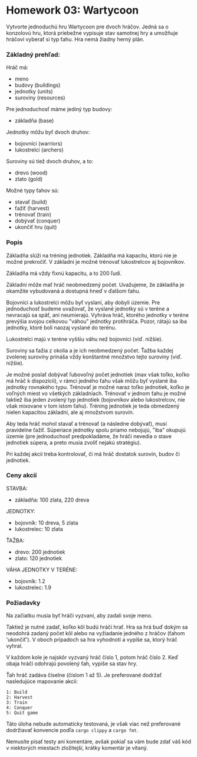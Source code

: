 # Homework 03: Wartycoon

Vytvorte jednoduchú hru Wartycoon pre dvoch hráčov. Jedná sa o konzolovú hru, ktorá priebežne vypisuje stav samotnej hry
a umožňuje hráčovi vyberať si typ ťahu. Hra nemá žiadny herný plán.

### Základný prehľad:

Hráč má:

- meno
- budovy (buildings)
- jednotky (units)
- suroviny (resources)

Pre jednoduchosť máme jediný typ budovy:

- základňa (base)

Jednotky môžu byť dvoch druhov:

- bojovníci (warriors)
- lukostrelci (archers)

Suroviny sú tiež dvoch druhov, a to:

- drevo (wood)
- zlato (gold)

Možné typy ťahov sú:

- stavať (build)
- ťažiť (harvest)
- trénovať (train)
- dobývať (conquer)
- ukončiť hru (quit)

### Popis

Základňa slúži na tréning jednotiek. Základňa má kapacitu, ktorú nie je možné prekročiť. V základni je možné trénovať
lukostrelcov aj bojovníkov.

Základňa má vždy fixnú kapacitu, a to 200 ľudí.

Základní môže mať hráč neobmedzený počet. Uvažujeme, že základňa je okamžite vybudovaná a dostupná hneď v ďalšom ťahu.

Bojovníci a lukostrelci môžu byť vyslaní, aby dobyli územie. Pre jednoduchosť budeme uvažovať, že vyslané jednotky sú v
teréne a nevracajú sa späť, ani neumierajú. Vyhráva hráč, ktorého jednotky v teréne prevýšia svojou celkovou "váhou"
jednotky protihráča. Pozor, rátajú sa iba jednotky, ktoré boli naozaj vyslané do terénu.

Lukostrelci majú v teréne vyššiu váhu než bojovníci (viď. nižšie).

Suroviny sa ťažia z okolia a je ich neobmedzený počet. Ťažba každej zvolenej suroviny prináša vždy konštantné množstvo
tejto suroviny (viď. nižšie).

Je možné poslať dobývať ľubovoľný počet jednotiek (max však toľko, koľko má hráč k dispozícii), v rámci jedného ťahu
však môžu byť vyslané iba jednotky rovnakého typu. Trénovať je možné naraz toľko jednotiek, koľko je voľných miest vo
všetkých základniach. Trénovať v jednom ťahu je možné taktiež iba jeden zvolený typ jednotiek (bojovníkov alebo
lukostrelcov, nie však mixovane v tom istom ťahu). Tréning jednotiek je teda obmedzený nielen kapacitou základní, ale aj
množstvom surovín.

Aby teda hráč mohol stavať a trénovať (a následne dobývať), musí pravidelne ťažiť. Súperiace jednotky spolu priamo
nebojujú,
"iba" okupujú územie (pre jednoduchosť predpokladáme, že hráči nevedia o stave jednotiek súpera, a preto musia zvoliť
nejakú stratégiu).

Pri každej akcii treba kontrolovať, či má hráč dostatok surovín, budov či jednotiek.

### Ceny akcií

STAVBA:

- základňa: 100 zlata, 220 dreva

JEDNOTKY:

- bojovník: 10 dreva, 5 zlata
- lukostrelec: 10 zlata

ŤAŽBA:

- drevo: 200 jednotiek
- zlato: 120 jednotiek

VÁHA JEDNOTKY V TERÉNE:

- bojovník: 1.2
- lukostrelec: 1.9

### Požiadavky

Na začiatku musia byť hráči vyzvaní, aby zadali svoje meno.

Taktiež je nutné zadať, koľko kôl budú hráči hrať. Hra sa hrá buď dokým sa neodohrá zadaný počet kôl
alebo na vyžiadanie jedného z hráčov (ťahom 'ukončiť'). V oboch prípadoch sa hra vyhodnotí a vypíše sa, ktorý hráč
vyhral.

V každom kole je najskôr vyzvaný hráč číslo 1, potom hráč číslo 2. Keď obaja hráči odohrajú povolený ťah, vypíše sa stav hry.

Ťah hráč zadáva číselne (číslom 1 až 5). Je preferované dodržať nasledujúce mapovanie akcií:

    1: Build
    2: Harvest
    3: Train
    4: Conquer
    5: Quit game

Táto úloha nebude automaticky testovaná, je však viac než preferované dodržiavať konvencie podľa `cargo clippy` a
`cargo fmt`. 

Nemusíte písať testy ani komentáre, avšak pokiaľ sa vám bude zdať váš kód v niektorých miestach zložitejší, krátky komentár
je vítaný.
